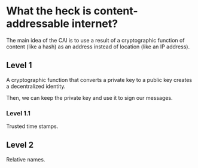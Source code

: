 # What the heck is content-addressable internet?

The main idea of the CAI is to use a result of a cryptographic function of content (like a hash) as an address instead of location (like an IP address).

## Level 1

A cryptographic function that converts a private key to a public key creates a decentralized identity.

Then, we can keep the private key and use it to sign our messages.

### Level 1.1

Trusted time stamps.

## Level 2

Relative names.
